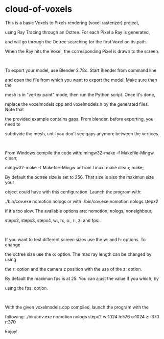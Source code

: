 cloud-of-voxels
===============
This is a basic Voxels to Pixels rendering (voxel rasterizer) project,

using Ray Tracing through an Octree. For each Pixel a Ray is generated,

and will go through the Octree searching for the first Voxel on its path.

When the Ray hits the Voxel, the corresponding Pixel is drawn to the screen.

<br/>

To export your model, use Blender 2.78c. Start Blender from command line

and open the file from which you want to export the model. Make sure than the

mesh is in "vertex paint" mode, then run the Python script. Once it's done,

replace the voxelmodels.cpp and voxelmodels.h by the generated files. Note that

the provided example contains gaps. From blender, before exporting, you need to

subdivide the mesh, until you don't see gaps anymore between the vertices.

<br/>

From Windows compile the code with: mingw32-make -f Makefile-Mingw clean;

mingw32-make -f Makefile-Mingw or from Linux: make clean; make;

By default the octree size is set to 256. That size is also the maximun size your

object could have with this configuration. Launch the program with:

./bin/cov.exe nomotion nologs or with ./bin/cov.exe nomotion nologs stepx2 

if it's too slow. The available options are: nomotion, nologs, noneighbour,

stepx2, stepx3, stepx4, w:, h:, o:, r:, z: and fps:.

<br/>

If you want to test different screen sizes use the w: and h: options. To change

the octree size use the o: option. The max ray length can be changed by using

the r: option and the camera z position with the use of the z: option. 

By default the maximun fps is at 25. You can ajust the value if you which, by

using the fps: option.

<br/>

With the given voxelmodels.cpp compiled, launch the program with the

following: ./bin/cov.exe nomotion nologs stepx2 w:1024 h:576 o:1024 z:-370 r:370
 
Enjoy!
